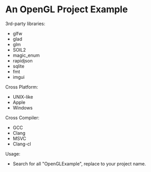 # An OpenGL Project Example

3rd-party libraries:
- glfw
- glad
- glm
- SOIL2
- magic_enum
- rapidjson
- sqlite
- fmt
- imgui

Cross Platform:
- UNIX-like
- Apple
- Windows

Cross Compiler:
- GCC
- Clang
- MSVC
- Clang-cl

Usage:
- Search for all "OpenGLExample", replace to your project name.